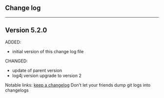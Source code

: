 ## Change log
----------------------

Version 5.2.0
-------------

ADDED:

- initial version of this change log file
  
CHANGED:

- update of parent version
- log4j version upgrade to version 2

Notable links:
[keep a changelog](http://keepachangelog.com/en/1.0.0/) Don’t let your friends dump git logs into changelogs
